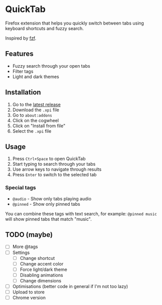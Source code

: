 # QuickTab

Firefox extension that helps you quickly switch between tabs using keyboard shortcuts and fuzzy search.

Inspired by [fzf](https://github.com/junegunn/fzf).

## Features

- Fuzzy search through your open tabs
- Filter tags
- Light and dark themes

## Installation

1. Go to the [latest release](https://github.com/Myouboku/QuickTab/releases/latest)
2. Download the `.xpi` file
3. Go to `about:addons`
4. Click on the cogwheel
5. Click on "Install from file"
6. Select the `.xpi` file

## Usage

1. Press `Ctrl+Space` to open QuickTab
2. Start typing to search through your tabs
3. Use arrow keys to navigate through results
4. Press `Enter` to switch to the selected tab

### Special tags

- `@audio` - Show only tabs playing audio
- `@pinned` - Show only pinned tabs

You can combine these tags with text search, for example: `@pinned music` will show pinned tabs that match "music".

## TODO (maybe)

- [ ] More @tags
- [ ] Settings
  - [ ] Change shortcut
  - [ ] Change accent color
  - [ ] Force light/dark theme
  - [ ] Disabling animations
  - [ ] Change dimensions
- [ ] Optimisations (better code in general if I'm not too lazy)
- [ ] Upload to store
- [ ] Chrome version
